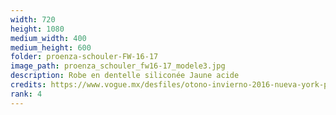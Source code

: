 ```yaml
---
width: 720
height: 1080
medium_width: 400
medium_height: 600
folder: proenza-schouler-FW-16-17
image_path: proenza_schouler_fw16-17_modele3.jpg
description: Robe en dentelle siliconée Jaune acide
credits: https://www.vogue.mx/desfiles/otono-invierno-2016-nueva-york-proenza-schouler/9691/galeria/15928/image/1329817
rank: 4
---
```

